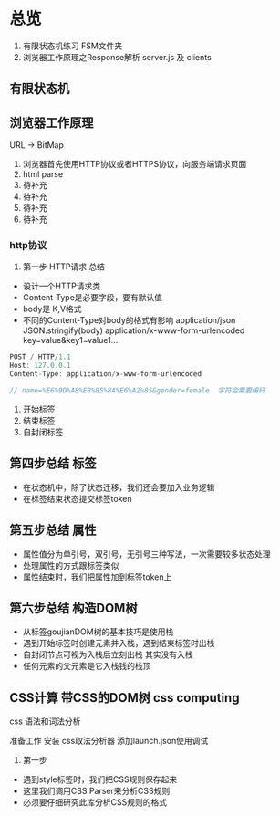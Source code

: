 # 总览

1. 有限状态机练习 FSM文件夹
2. 浏览器工作原理之Response解析 server.js 及 clients


## 有限状态机


## 浏览器工作原理
URL -> BitMap

1. 浏览器首先使用HTTP协议或者HTTPS协议，向服务端请求页面
2. html parse
3. 待补充
4. 待补充
5. 待补充
6. 待补充

### http协议

1. 第一步 HTTP请求 总结
- 设计一个HTTP请求类
- Content-Type是必要字段，要有默认值
- body是 K,V格式
- 不同的Content-Type对body的格式有影响
application/json   JSON.stringify(body)
application/x-www-form-urlencoded    key=value&key1=value1...

```javascript
POST / HTTP/1.1
Host: 127.0.0.1
Content-Type: application/x-www-form-urlencoded

// name=%E6%9D%A8%E8%85%8A%E6%A2%85&gender=female  字符会需要编码
```

1. 开始标签
2. 结束标签
3. 自封闭标签


## 第四步总结 标签
- 在状态机中，除了状态迁移，我们还会要加入业务逻辑
- 在标签结束状态提交标签token


## 第五步总结 属性
- 属性值分为单引号，双引号，无引号三种写法，一次需要较多状态处理
- 处理属性的方式跟标签类似
- 属性结束时，我们把属性加到标签token上

## 第六步总结 构造DOM树
- 从标签goujianDOM树的基本技巧是使用栈
- 遇到开始标签时创建元素并入栈，遇到结束标签时出栈
- 自封闭节点可视为入栈后立刻出栈   其实没有入栈
- 任何元素的父元素是它入栈钱的栈顶


## CSS计算 带CSS的DOM树  css computing

css 语法和词法分析

准备工作 安装 css取法分析器 添加launch.json使用调试

1. 第一步
- 遇到style标签时，我们把CSS规则保存起来
- 这里我们调用CSS Parser来分析CSS规则
- 必须要仔细研究此库分析CSS规则的格式
